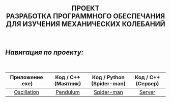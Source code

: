 
<b><h2  align="center">ПРОЕКТ<br> РАЗРАБОТКА ПРОГРАММНОГО ОБЕСПЕЧАНИЯ ДЛЯ ИЗУЧЕНИЯ МЕХАНИЧЕСКИХ КОЛЕБАНИЙ</h2><br></b>

## *Навигация по проекту:*
<br>


Приложение .exe) | Код / C++ (Маятник) | Код / Python (Spider-man) | Код / C++ (Сервер) 
:----: | :---: | :---: | :---:
[Oscillation](./EXE) | [Pendulum](./Pendulum) | [Spider-man](./Spider-man) | [Server](./Server)

